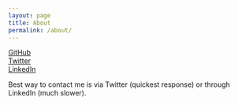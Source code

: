 ```yaml
---
layout: page
title: About
permalink: /about/
---
```


[GitHub](https://github.com/nickwan)  
[Twitter](https://twitter.com/nickwan)  
[LinkedIn](https://www.linkedin.com/in/realnickwan/)  

Best way to contact me is via Twitter (quickest response) or through LinkedIn (much slower). 
